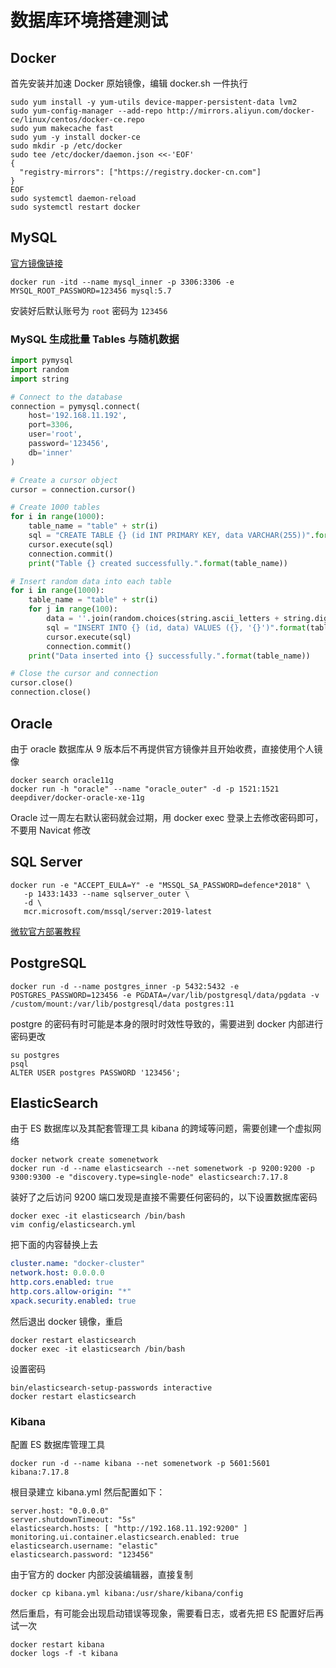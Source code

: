 # 数据库环境搭建测试

## Docker

首先安装并加速 Docker 原始镜像，编辑 docker.sh 一件执行

```shell
sudo yum install -y yum-utils device-mapper-persistent-data lvm2
sudo yum-config-manager --add-repo http://mirrors.aliyun.com/docker-ce/linux/centos/docker-ce.repo
sudo yum makecache fast
sudo yum -y install docker-ce
sudo mkdir -p /etc/docker
sudo tee /etc/docker/daemon.json <<-'EOF'
{
  "registry-mirrors": ["https://registry.docker-cn.com"]
}
EOF
sudo systemctl daemon-reload
sudo systemctl restart docker
```

## MySQL

[官方镜像链接](https://hub.docker.com/_/mysql)

```shell
docker run -itd --name mysql_inner -p 3306:3306 -e MYSQL_ROOT_PASSWORD=123456 mysql:5.7
```

安装好后默认账号为 `root` 密码为 `123456`

### MySQL 生成批量 Tables 与随机数据

```python
import pymysql
import random
import string 

# Connect to the database
connection = pymysql.connect(
    host='192.168.11.192',
    port=3306,
    user='root',
    password='123456',
    db='inner'
)

# Create a cursor object
cursor = connection.cursor()

# Create 1000 tables
for i in range(1000):
    table_name = "table" + str(i)
    sql = "CREATE TABLE {} (id INT PRIMARY KEY, data VARCHAR(255))".format(table_name)
    cursor.execute(sql)
    connection.commit()
    print("Table {} created successfully.".format(table_name))

# Insert random data into each table
for i in range(1000):
    table_name = "table" + str(i)
    for j in range(100):
        data = ''.join(random.choices(string.ascii_letters + string.digits, k=255))
        sql = "INSERT INTO {} (id, data) VALUES ({}, '{}')".format(table_name, j, data)
        cursor.execute(sql)
        connection.commit()
    print("Data inserted into {} successfully.".format(table_name))

# Close the cursor and connection
cursor.close()
connection.close()
```

## Oracle

由于 oracle 数据库从 9 版本后不再提供官方镜像并且开始收费，直接使用个人镜像

```shell
docker search oracle11g
docker run -h "oracle" --name "oracle_outer" -d -p 1521:1521 deepdiver/docker-oracle-xe-11g
```

Oracle 过一周左右默认密码就会过期，用 docker exec 登录上去修改密码即可，不要用 Navicat 修改

## SQL Server

```shell
docker run -e "ACCEPT_EULA=Y" -e "MSSQL_SA_PASSWORD=defence*2018" \
   -p 1433:1433 --name sqlserver_outer \
   -d \
   mcr.microsoft.com/mssql/server:2019-latest
```

[微软官方部署教程](https://learn.microsoft.com/zh-cn/sql/linux/quickstart-install-connect-docker?view=sql-server-linux-ver15&preserve-view=true&pivots=cs1-bash)

## PostgreSQL

```shell
docker run -d --name postgres_inner -p 5432:5432 -e POSTGRES_PASSWORD=123456 -e PGDATA=/var/lib/postgresql/data/pgdata -v /custom/mount:/var/lib/postgresql/data postgres:11
```

postgre 的密码有时可能是本身的限时时效性导致的，需要进到 docker 内部进行密码更改

```shell
su postgres
psql
ALTER USER postgres PASSWORD '123456';
```

## ElasticSearch

由于 ES 数据库以及其配套管理工具 kibana 的跨域等问题，需要创建一个虚拟网络

```shell
docker network create somenetwork
docker run -d --name elasticsearch --net somenetwork -p 9200:9200 -p 9300:9300 -e "discovery.type=single-node" elasticsearch:7.17.8
```

装好了之后访问 9200 端口发现是直接不需要任何密码的，以下设置数据库密码

```shell
docker exec -it elasticsearch /bin/bash
vim config/elasticsearch.yml
```

把下面的内容替换上去

```yml
cluster.name: "docker-cluster"
network.host: 0.0.0.0
http.cors.enabled: true
http.cors.allow-origin: "*"
xpack.security.enabled: true
```

然后退出 docker 镜像，重启

```shell
docker restart elasticsearch
docker exec -it elasticsearch /bin/bash
```

设置密码

```shell
bin/elasticsearch-setup-passwords interactive
docker restart elasticsearch
```

### Kibana

配置 ES 数据库管理工具

```shell
docker run -d --name kibana --net somenetwork -p 5601:5601 kibana:7.17.8
```

根目录建立 kibana.yml 然后配置如下：

```shell
server.host: "0.0.0.0"
server.shutdownTimeout: "5s"
elasticsearch.hosts: [ "http://192.168.11.192:9200" ]
monitoring.ui.container.elasticsearch.enabled: true
elasticsearch.username: "elastic"
elasticsearch.password: "123456"
```

由于官方的 docker 内部没装编辑器，直接复制

```shell
docker cp kibana.yml kibana:/usr/share/kibana/config
```

然后重启，有可能会出现启动错误等现象，需要看日志，或者先把 ES 配置好后再试一次

```shell
docker restart kibana
docker logs -f -t kibana
```